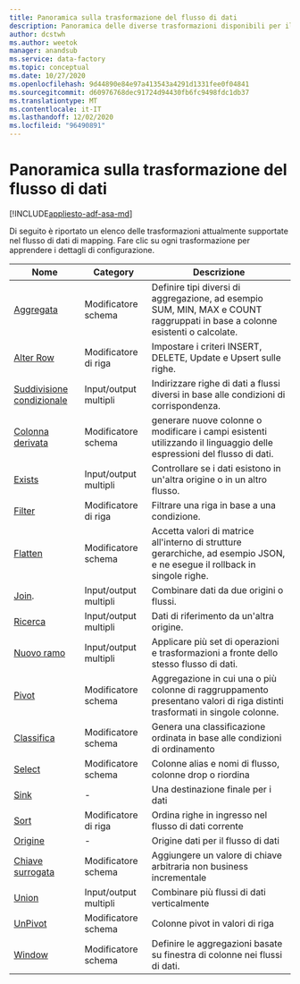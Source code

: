 ```yaml
---
title: Panoramica sulla trasformazione del flusso di dati
description: Panoramica delle diverse trasformazioni disponibili per il mapping del flusso di dati
author: dcstwh
ms.author: weetok
manager: anandsub
ms.service: data-factory
ms.topic: conceptual
ms.date: 10/27/2020
ms.openlocfilehash: 9d44890e84e97a413543a4291d1331fee0f04841
ms.sourcegitcommit: d60976768dec91724d94430fb6fc9498fdc1db37
ms.translationtype: MT
ms.contentlocale: it-IT
ms.lasthandoff: 12/02/2020
ms.locfileid: "96490891"
---
```

# <a name="mapping-data-flow-transformation-overview"></a>Panoramica sulla trasformazione del flusso di dati

[!INCLUDE[appliesto-adf-asa-md](includes/appliesto-adf-asa-md.md)] 

Di seguito è riportato un elenco delle trasformazioni attualmente supportate nel flusso di dati di mapping. Fare clic su ogni trasformazione per apprendere i dettagli di configurazione.

| Nome | Category | Descrizione |
| ---- | -------- | ----------- |
| [Aggregata](data-flow-aggregate.md) | Modificatore schema | Definire tipi diversi di aggregazione, ad esempio SUM, MIN, MAX e COUNT raggruppati in base a colonne esistenti o calcolate. | 
| [Alter Row](data-flow-alter-row.md) | Modificatore di riga | Impostare i criteri INSERT, DELETE, Update e Upsert sulle righe. |
| [Suddivisione condizionale](data-flow-conditional-split.md) | Input/output multipli | Indirizzare righe di dati a flussi diversi in base alle condizioni di corrispondenza. |
| [Colonna derivata](data-flow-derived-column.md) | Modificatore schema | generare nuove colonne o modificare i campi esistenti utilizzando il linguaggio delle espressioni del flusso di dati. | 
| [Exists](data-flow-exists.md) | Input/output multipli | Controllare se i dati esistono in un'altra origine o in un altro flusso. | 
| [Filter](data-flow-filter.md) | Modificatore di riga | Filtrare una riga in base a una condizione. |
| [Flatten](data-flow-flatten.md) | Modificatore schema |  Accetta valori di matrice all'interno di strutture gerarchiche, ad esempio JSON, e ne esegue il rollback in singole righe. |
| [Join](data-flow-join.md). | Input/output multipli |  Combinare dati da due origini o flussi. |
| [Ricerca](data-flow-lookup.md) | Input/output multipli | Dati di riferimento da un'altra origine. |
| [Nuovo ramo](data-flow-new-branch.md) | Input/output multipli | Applicare più set di operazioni e trasformazioni a fronte dello stesso flusso di dati. |
| [Pivot](data-flow-pivot.md) | Modificatore schema | Aggregazione in cui una o più colonne di raggruppamento presentano valori di riga distinti trasformati in singole colonne. |
| [Classifica](data-flow-rank.md) | Modificatore schema | Genera una classificazione ordinata in base alle condizioni di ordinamento |
| [Select](data-flow-select.md) | Modificatore schema | Colonne alias e nomi di flusso, colonne drop o riordina |
| [Sink](data-flow-sink.md) | - | Una destinazione finale per i dati |
| [Sort](data-flow-sort.md) | Modificatore di riga | Ordina righe in ingresso nel flusso di dati corrente |
| [Origine](data-flow-source.md) | - | Origine dati per il flusso di dati |
| [Chiave surrogata](data-flow-surrogate-key.md) | Modificatore schema | Aggiungere un valore di chiave arbitraria non business incrementale |
| [Union](data-flow-union.md) | Input/output multipli | Combinare più flussi di dati verticalmente |
| [UnPivot](data-flow-unpivot.md) | Modificatore schema | Colonne pivot in valori di riga |
| [Window](data-flow-window.md) | Modificatore schema |  Definire le aggregazioni basate su finestra di colonne nei flussi di dati. |
